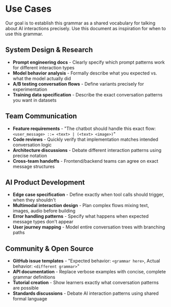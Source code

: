 # Use Cases

Our goal is to establish this grammar as a shared vocabulary for talking about AI interactions precisely. Use this document as inspiration for when to use this grammar.

## System Design & Research

- **Prompt engineering docs** - Clearly specify which prompt patterns work for different interaction types
- **Model behavior analysis** - Formally describe what you expected vs. what the model actually did
- **A/B testing conversation flows** - Define variants precisely for experimentation
- **Training data specification** - Describe the exact conversation patterns you want in datasets

## Team Communication

- **Feature requirements** - "The chatbot should handle this exact flow: `<user_message> ::= <text> | (<text> <image>)`"
- **Code reviews** - Quickly verify that implementation matches intended conversation logic
- **Architecture discussions** - Debate different interaction patterns using precise notation
- **Cross-team handoffs** - Frontend/backend teams can agree on exact message structures

## AI Product Development

- **Edge case specification** - Define exactly when tool calls should trigger, when they shouldn't
- **Multimodal interaction design** - Plan complex flows mixing text, images, audio before building
- **Error handling patterns** - Specify what happens when expected message types don't appear
- **User journey mapping** - Model entire conversation trees with branching paths

## Community & Open Source

- **GitHub issue templates** - "Expected behavior: `<grammar here>`, Actual behavior: `<different grammar>`"
- **API documentation** - Replace verbose examples with concise, complete grammar definitions
- **Tutorial creation** - Show learners exactly what conversation patterns are possible
- **Standards discussions** - Debate AI interaction patterns using shared formal language
